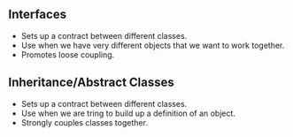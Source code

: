 ## Interfaces

* Sets up a contract between different classes.
* Use when we have very different objects that we want to work together.
* Promotes loose coupling.

## Inheritance/Abstract Classes

* Sets up a contract between different classes.
* Use when we are tring to build up a definition of an object.
* Strongly couples classes together.
